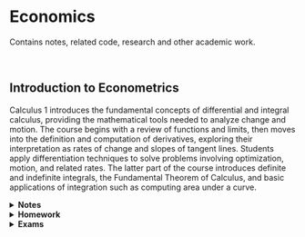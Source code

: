<h1>Economics</b></h1>
<p>Contains notes, related code, research and other academic work.</p>
<br>
<h2>Introduction to Econometrics</h2>
<p>Calculus 1 introduces the fundamental concepts of differential and integral calculus, providing the mathematical tools needed to analyze change and motion. The course begins with a review of functions and limits, then moves into the definition and computation of derivatives, exploring their interpretation as rates of change and slopes of tangent lines. Students apply differentiation techniques to solve problems involving optimization, motion, and related rates. The latter part of the course introduces definite and indefinite integrals, the Fundamental Theorem of Calculus, and basic applications of integration such as computing area under a curve.</p>

<details name="econ_notes">
  <summary><strong>Notes</strong></summary>
  <ul style="padding-left: 30px;">
    <li><a href="https://github.com/markrandyreid/math/blob/main/exams/test1.q2.pdf" target="_blank">Test1-Q2</a></li>
    <li><a href="https://github.com/markrandyreid/math/blob/main/exams/test1.q3.pdf" target="_blank">Test1-Q3</a></li>
    <li><a href="https://github.com/markrandyreid/math/blob/main/exams/test1.q5.pdf" target="_blank">Test1-Q5</a></li>
    <li><a href="https://github.com/markrandyreid/math/blob/main/exams/test1.q6.pdf" target="_blank">Test1-Q6</a></li>
    <li><a href="https://github.com/markrandyreid/math/blob/main/exams/test1.q10.pdf" target="_blank">Test1-Q10</a></li>
    <li><a href="https://github.com/markrandyreid/math/blob/main/exams/test1.q15.pdf" target="_blank">Test1-Q15</a></li>
    <li><a href="https://github.com/markrandyreid/math/blob/main/exams/test1.q16.pdf" target="_blank">Test1-Q16</a></li>
    <li><a href="https://github.com/markrandyreid/math/blob/main/exams/test2.q1.pdf" target="_blank">Question 1</a></li>
    <li><a href="https://github.com/markrandyreid/math/blob/main/exams/test2.q2.pdf" target="_blank">Question 2</a></li>
    <li><a href="https://github.com/markrandyreid/math/blob/main/exams/test2.q3.pdf" target="_blank">Question 3</a></li>
    <li><a href="https://github.com/markrandyreid/math/blob/main/exams/test2.q4.pdf" target="_blank">Question 4</a></li>
  </ul>
</details>

<details name="econ_hw">
  <summary><strong>Homework</strong></summary>
   <ul style="padding-left: 30px;">
     <li><a href="https://github.com/markrandyreid/math/blob/main/homework/calc1.hw1.q2.pdf" target="_blank">Defining a Limit-HW1.Q2</a></li>
     <li><a href="https://github.com/markrandyreid/math/blob/main/homework/calc1.hw1.q10.pdf" target="_blank">Defining a Limit-HW1.Q10</a></li>
     <li><a href="https://github.com/markrandyreid/math/blob/main/homework/calc1.hw1.q13.pdf" target="_blank">Defining a Limit-HW1.Q13</a></li>  
     <li><a href="https://github.com/markrandyreid/math/blob/main/homework/calc1.hw1.q14.pdf" target="_blank">Defining a Limit-HW1.Q14</a></li>  
     <li><a href="https://github.com/markrandyreid/math/blob/main/homework/calc1.hw1.q15.pdf" target="_blank">Defining a Limit-HW1.Q15</a></li>  
     <li><a href="https://github.com/markrandyreid/math/blob/main/homework/calc1.hw1.q16.pdf" target="_blank">Defining a Limit-HW1.Q16</a></li>  
     <li><a href="https://github.com/markrandyreid/math/blob/main/homework/calc1.hw1.q20.pdf" target="_blank">Defining a Limit-HW1.Q20</a></li>  
     <li><a href="https://github.com/markrandyreid/math/blob/main/homework/calc1.hw5.q6.pdf" target="_blank">Implicit Differentiation-HW5.Q6</a></li>
     <li><a href="https://github.com/markrandyreid/math/blob/main/homework/calc1.hw5.q7.pdf" target="_blank">Implicit Differentiation-HW5.Q7</a></li>
     <li><a href="https://github.com/markrandyreid/math/blob/main/homework/calc1.hw5.q8.pdf" target="_blank">Implicit Differentiation-HW5.Q8</a></li>
     <li><a href="https://github.com/markrandyreid/math/blob/main/homework/calc1.hw5.q9.pdf" target="_blank">Implicit Differentiation-HW5.Q9</a></li>
     <li><a href="https://github.com/markrandyreid/math/blob/main/homework/calc1.hw5.q10.pdf" target="_blank">Implicit Differentiation-HW5.Q10</a></li>
     <li><a href="https://github.com/markrandyreid/math/blob/main/homework/calc1.hw5.q12.pdf" target="_blank">Implicit Differentiation-HW5.Q12</a></li>
   </ul>    
</details>

<details name="econ_exams">
  <summary><strong>Exams</strong></summary>
  <ul style="padding-left: 30px;">
    <li><a href="https://github.com/markrandyreid/math/blob/main/exams/test1.q2.pdf" target="_blank">Test1-Q2</a></li>
    <li><a href="https://github.com/markrandyreid/math/blob/main/exams/test1.q3.pdf" target="_blank">Test1-Q3</a></li>
    <li><a href="https://github.com/markrandyreid/math/blob/main/exams/test1.q5.pdf" target="_blank">Test1-Q5</a></li>
    <li><a href="https://github.com/markrandyreid/math/blob/main/exams/test1.q6.pdf" target="_blank">Test1-Q6</a></li>
    <li><a href="https://github.com/markrandyreid/math/blob/main/exams/test1.q10.pdf" target="_blank">Test1-Q10</a></li>
    <li><a href="https://github.com/markrandyreid/math/blob/main/exams/test1.q15.pdf" target="_blank">Test1-Q15</a></li>
    <li><a href="https://github.com/markrandyreid/math/blob/main/exams/test1.q16.pdf" target="_blank">Test1-Q16</a></li>
    <li><a href="https://github.com/markrandyreid/math/blob/main/exams/test2.q1.pdf" target="_blank">Question 1</a></li>
    <li><a href="https://github.com/markrandyreid/math/blob/main/exams/test2.q2.pdf" target="_blank">Question 2</a></li>
    <li><a href="https://github.com/markrandyreid/math/blob/main/exams/test2.q3.pdf" target="_blank">Question 3</a></li>
    <li><a href="https://github.com/markrandyreid/math/blob/main/exams/test2.q4.pdf" target="_blank">Question 4</a></li>
  </ul>
</details>
